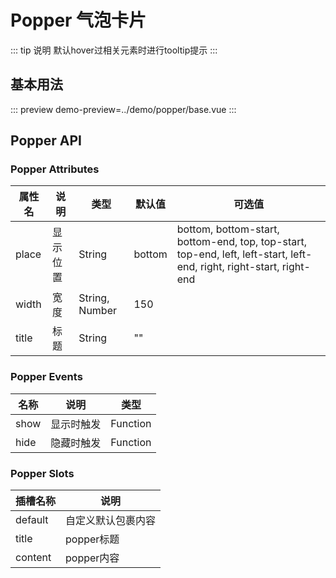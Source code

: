 
# **Popper 气泡卡片**
::: tip 说明
默认hover过相关元素时进行tooltip提示
:::

## **基本用法**
::: preview
demo-preview=../demo/popper/base.vue
:::

<style>
@import url("../css/style.scss");
</style>

## **Popper API**
### **Popper Attributes**
| 属性名   | 说明   | 类型             | 默认值    | 可选值                                                                                                                  |
|-------|------|----------------|--------|----------------------------------------------------------------------------------------------------------------------|
| place | 显示位置 | String         | bottom | bottom, bottom-start, bottom-end, top, top-start, top-end, left, left-start, left-end, right, right-start, right-end |
| width | 宽度   | String, Number | 150    |                                                                                                                      |
| title | 标题   | String         | ""     |                                                                                                                      |

### **Popper Events**
| 名称   | 说明    | 类型       |
|------|-------|----------|
| show | 显示时触发 | Function |
| hide | 隐藏时触发 | Function |

### **Popper Slots**
| 插槽名称    | 说明        |
|---------|-----------|
| default | 自定义默认包裹内容 |
| title   | popper标题  |
| content | popper内容  |
